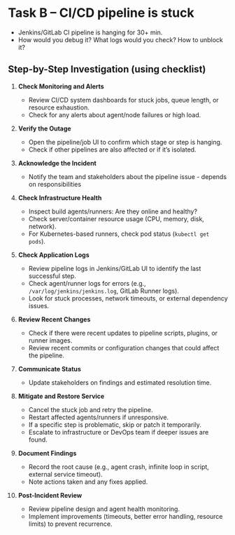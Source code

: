 # Task B – CI/CD pipeline is stuck
- Jenkins/GitLab CI pipeline is hanging for 30+ min.
- How would you debug it? What logs would you check? How to unblock it?

## Step-by-Step Investigation (using checklist)

1. **Check Monitoring and Alerts**
   - Review CI/CD system dashboards for stuck jobs, queue length, or resource exhaustion.
   - Check for any alerts about agent/node failures or high load.

2. **Verify the Outage**
   - Open the pipeline/job UI to confirm which stage or step is hanging.
   - Check if other pipelines are also affected or if it’s isolated.

3. **Acknowledge the Incident**
   - Notify the team and stakeholders about the pipeline issue - depends on responsibilities

4. **Check Infrastructure Health**
   - Inspect build agents/runners: Are they online and healthy?
   - Check server/container resource usage (CPU, memory, disk, network).
   - For Kubernetes-based runners, check pod status (`kubectl get pods`).

5. **Check Application Logs**
   - Review pipeline logs in Jenkins/GitLab UI to identify the last successful step.
   - Check agent/runner logs for errors (e.g., `/var/log/jenkins/jenkins.log`, GitLab Runner logs).
   - Look for stuck processes, network timeouts, or external dependency issues.

6. **Review Recent Changes**
   - Check if there were recent updates to pipeline scripts, plugins, or runner images.
   - Review recent commits or configuration changes that could affect the pipeline.

7. **Communicate Status**
   - Update stakeholders on findings and estimated resolution time.

8. **Mitigate and Restore Service**
   - Cancel the stuck job and retry the pipeline.
   - Restart affected agents/runners if unresponsive.
   - If a specific step is problematic, skip or patch it temporarily.
   - Escalate to infrastructure or DevOps team if deeper issues are found.

9. **Document Findings**
   - Record the root cause (e.g., agent crash, infinite loop in script, external service timeout).
   - Note actions taken and any fixes applied.

10. **Post-Incident Review**
    - Review pipeline design and agent health monitoring.
    - Implement improvements (timeouts, better error handling, resource limits) to prevent recurrence.
